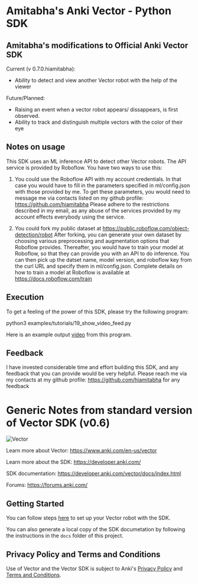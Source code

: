 # Amitabha's Anki Vector - Python SDK

## Amitabha's modifications to Official Anki Vector SDK

Current (v 0.7.0.hiamitabha):
- Ability to detect and view another Vector robot with the help of the viewer

Future/Planned:
- Raising an event when a vector robot appears/ dissappears, is first observed.
- Ability to track and distinguish multiple vectors with the color of their eye

## Notes on usage
This SDK uses an ML inference API to detect other Vector robots. The API service is
provided by Roboflow. You have two ways to use this:

1) You could use the Roboflow API with my account credentials. In that case you would have to
fill in the parameters specified in ml/config.json with those provided by me. To get these
parameters, you would need to message me via contacts listed on my github profile:
https://github.com/hiamitabha Please adhere to the restrictions described in my email, as any
abuse of the services provided by my account effects everybody using the service.

2) You could fork my public dataset at https://public.roboflow.com/object-detection/robot
After forking, you can generate your own dataset by choosing various preprocessing and augmentation
options that Roboflow provides. Thereafter, you would have to train your model at Roboflow, so that
they can provide you with an API to do inference. You can then pick up the datset name, model version,
and roboflow key from the curl URL and specify them in ml/config.json. Complete details on how to
train a model at Roboflow is available at https://docs.roboflow.com/train

## Execution
To get a feeling of the power of this SDK, please try the following program:

python3 examples/tutorials/19_show_video_feed.py

Here is an example output 
[video](https://youtu.be/Nw9a50zGnvs)
from this program.

## Feedback
I have invested considerable time and effort building this SDK, and any feedback that you can provide
would be very helpful. Please reach me via my contacts at my github profile: https://github.com/hiamitabha
for any feedback


# Generic Notes from standard version of Vector SDK (v0.6)

![Vector](docs/source/images/vector-sdk-alpha.jpg)

Learn more about Vector: https://www.anki.com/en-us/vector

Learn more about the SDK: https://developer.anki.com/

SDK documentation: https://developer.anki.com/vector/docs/index.html

Forums: https://forums.anki.com/


## Getting Started

You can follow steps [here](https://developer.anki.com/vector/docs/index.html) to set up your Vector robot with the SDK.

You can also generate a local copy of the SDK documetation by
following the instructions in the `docs` folder of this project.


## Privacy Policy and Terms and Conditions

Use of Vector and the Vector SDK is subject to Anki's [Privacy Policy](https://www.anki.com/en-us/company/privacy) and [Terms and Conditions](https://www.anki.com/en-us/company/terms-and-conditions).
